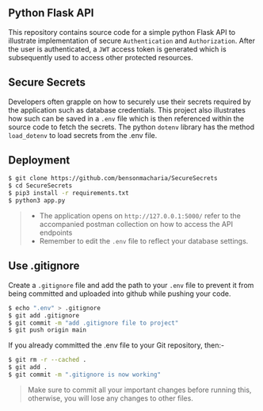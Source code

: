 ## Python Flask API
This repository contains source code for a simple python Flask API to illustrate implementation of secure `Authentication` and `Authorization`. After the user is authenticated, a `JWT` access token is generated which is subsequently used to access other protected resources.

## Secure Secrets
Developers often grapple on how to securely use their secrets required by the application such as database credentials. This project also illustrates how such can be saved in a `.env` file which is then referenced within the source code to fetch the secrets. The python `dotenv` library has the method `load_dotenv` to load secrets from the .env file.

## Deployment
```sh
$ git clone https://github.com/bensonmacharia/SecureSecrets
$ cd SecureSecrets
$ pip3 install -r requirements.txt
$ python3 app.py
```
> - The application opens on `http://127.0.0.1:5000/` refer to the accompanied postman collection on how to access the API endpoints
> - Remember to edit the `.env` file to reflect your database settings.

## Use .gitignore
Create a `.gitignore` file and add the path to your `.env` file to prevent it from being committed and uploaded into github while pushing your code.
```sh
$ echo ".env" > .gitignore
$ git add .gitignore
$ git commit -m "add .gitignore file to project"
$ git push origin main
```
If you already committed the .env file to your Git repository, then:-
```sh
$ git rm -r --cached .
$ git add .
$ git commit -m ".gitignore is now working"
```

> Make sure to commit all your important changes before running this, otherwise, you will lose any changes to other files.